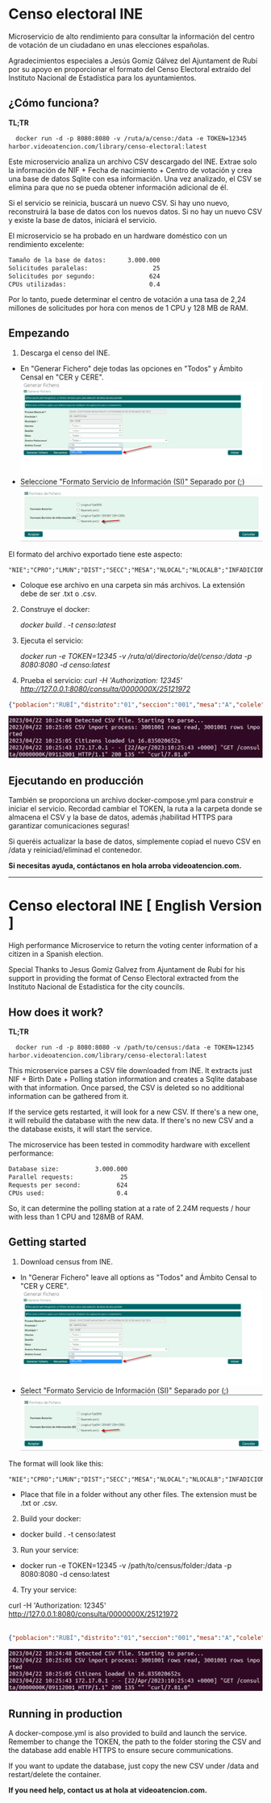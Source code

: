 # Censo electoral INE

Microservicio de alto rendimiento para consultar la información del centro de votación de un ciudadano en unas elecciones españolas.

Agradecimientos especiales a Jesús Gomiz Gálvez del Ajuntament de Rubí por su apoyo en proporcionar el formato del Censo Electoral extraído del Instituto Nacional de Estadística para los ayuntamientos.

## ¿Cómo funciona?

**TL;TR**
```
  docker run -d -p 8080:8080 -v /ruta/a/censo:/data -e TOKEN=12345 harbor.videoatencion.com/library/censo-electoral:latest
```

Este microservicio analiza un archivo CSV descargado del INE. Extrae solo la información de NIF + Fecha de nacimiento + Centro de votación y crea una base de datos Sqlite con esa información. Una vez analizado, el CSV se elimina para que no se pueda obtener información adicional de él.

Si el servicio se reinicia, buscará un nuevo CSV. Si hay uno nuevo, reconstruirá la base de datos con los nuevos datos. Si no hay un nuevo CSV y existe la base de datos, iniciará el servicio.

El microservicio se ha probado en un hardware doméstico con un rendimiento excelente:

```
Tamaño de la base de datos:      3.000.000
Solicitudes paralelas:                  25
Solicitudes por segundo:               624
CPUs utilizadas:                       0.4
```

Por lo tanto, puede determinar el centro de votación a una tasa de 2,24 millones de solicitudes por hora con menos de 1 CPU y 128 MB de RAM.

## Empezando

1) Descarga el censo del INE.

  - En "Generar Fichero" deje todas las opciones en "Todos" y Ámbito Censal en "CER y CERE".
![CER y CERE](docs/images/image001.png)
  - Seleccione "Formato Servicio de Información (SI)" Separado por (;)
![Formato](docs/images/image002.png)

 El formato del archivo exportado tiene este aspecto:
```csv
"NIE";"CPRO";"LMUN";"DIST";"SECC";"MESA";"NLOCAL";"NLOCALB";"INFADICIONAL";"DIRMESA1";"DIRMESA2";"DIRMESA3";"DIRMESA4";"NOMBRE";"APE1";"APE2";"DOMI1";"DOMI2";"DOMI3";"ENTI1";"ENTI2";"ENTI3";"CPOSTAL";"CPRON";"CNMUN";"FNAC";"SEXO";"IDENT";"CPOSTAM";"NIA";"GESCO";"NORDEN";"NACIONALIDAD";"INTENCIONVOTO";
```
  - Coloque ese archivo en una carpeta sin más archivos. La extensión debe de ser .txt o .csv.

2) Construye el docker:

    *docker build . -t censo:latest*
    
3) Ejecuta el servicio:

    *docker run -e TOKEN=12345 -v /ruta/al/directorio/del/censo:/data -p 8080:8080 -d censo:latest*

4) Prueba el servicio: *curl -H 'Authorization: 12345' http://127.0.0.1:8080/consulta/0000000X/25121972*

```json
{"poblacion":"RUBÍ","distrito":"01","seccion":"001","mesa":"A","colele":"ESCOLA RAMON LLULL","dircol":"AV FLORS 43","errorMessage":""}
```
![Ejecutando](docs/images/image003.png)


## Ejecutando en producción

También se proporciona un archivo docker-compose.yml para construir e iniciar el servicio. Recordad cambiar el TOKEN, la ruta a la carpeta donde se almacena el CSV y la base de datos, además ¡habilitad HTTPS para garantizar comunicaciones seguras!

Si queréis actualizar la base de datos, simplemente copiad el nuevo CSV en /data y reiniciad/eliminad el contenedor.

**Si necesitas ayuda, contáctanos en hola arroba videoatencion.com.**

---

# Censo electoral INE [ English Version ] 

High performance Microservice to return the voting center information of a citizen in a Spanish election.

Special Thanks to Jesus Gomiz Galvez from Ajuntament de Rubí for his support in providing the format of Censo Electoral extracted from the Instituto Nacional de Estadística for the city councils.

## How does it work?

**TL;TR**
```  
  docker run -d -p 8080:8080 -v /path/to/census:/data -e TOKEN=12345 harbor.videoatencion.com/library/censo-electoral:latest
```
This microservice parses a CSV file downloaded from INE. It extracts just NIF + Birth Date + Polling station information and creates a Sqlite database with that information. Once parsed, the CSV is deleted so no additional information can be gathered from it.

If the service gets restarted, it will look for a new CSV. If there's a new one, it will rebuild the database with the new data. If there's no new CSV and a the database exists, it will start the service.

The microservice has been tested in commodity hardware with excellent performance:

```
Database size:          3.000.000
Parallel requests:             25
Requests per second:          624
CPUs used:                    0.4
```

So, it can determine the polling station at a rate of 2.24M requests / hour with less than 1 CPU and 128MB of RAM.


## Getting started

1) Download census from INE.

  - In "Generar Fichero" leave all options as "Todos" and Ámbito Censal to "CER y CERE".
![CER y CERE](docs/images/image001.png)
  - Select "Formato Servicio de Información (SI)" Separado por (;)
![Formato](docs/images/image002.png)

The format will look like this:
```csv
"NIE";"CPRO";"LMUN";"DIST";"SECC";"MESA";"NLOCAL";"NLOCALB";"INFADICIONAL";"DIRMESA1";"DIRMESA2";"DIRMESA3";"DIRMESA4";"NOMBRE";"APE1";"APE2";"DOMI1";"DOMI2";"DOMI3";"ENTI1";"ENTI2";"ENTI3";"CPOSTAL";"CPRON";"CNMUN";"FNAC";"SEXO";"IDENT";"CPOSTAM";"NIA";"GESCO";"NORDEN";"NACIONALIDAD";"INTENCIONVOTO";
```
  - Place that file in a folder without any other files. The extension must be .txt or .csv.

2) Build your docker:

  - docker build . -t censo:latest

3) Run your service:

  - docker run -e TOKEN=12345 -v /path/to/census/folder:/data -p 8080:8080 -d censo:latest

4) Try your service:

  curl -H 'Authorization: 12345' http://127.0.0.1:8080/consulta/0000000X/25121972

  ```json

{"poblacion":"RUBÍ","distrito":"01","seccion":"001","mesa":"A","colele":"ESCOLA RAMON LLULL","dircol":"AV FLORS 43","errorMessage":""}
   ```
![Running](docs/images/image003.png)


## Running in production

A docker-compose.yml is also provided to build and launch the service. Remember to change the TOKEN, the path to the folder storing the CSV and the database add enable HTTPS to ensure secure communications.

If you want to update the database, just copy the new CSV under /data and restart/delete the container.

**If you need help, contact us at hola at videoatencion.com.**


